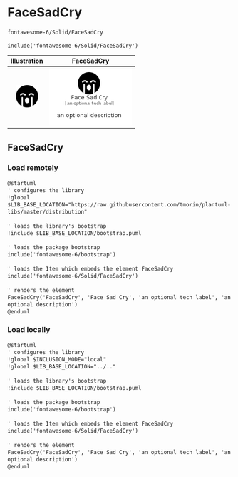 # FaceSadCry


```text
fontawesome-6/Solid/FaceSadCry
```

```text
include('fontawesome-6/Solid/FaceSadCry')
```



| Illustration | FaceSadCry |
| :---: | :---: |
| ![illustration for Illustration](../../fontawesome-6/Solid/FaceSadCry.png) | ![illustration for FaceSadCry](../../fontawesome-6/Solid/FaceSadCry.Local.png) |




## FaceSadCry

### Load remotely
```plantuml
@startuml
' configures the library
!global $LIB_BASE_LOCATION="https://raw.githubusercontent.com/tmorin/plantuml-libs/master/distribution"

' loads the library's bootstrap
!include $LIB_BASE_LOCATION/bootstrap.puml

' loads the package bootstrap
include('fontawesome-6/bootstrap')

' loads the Item which embeds the element FaceSadCry
include('fontawesome-6/Solid/FaceSadCry')

' renders the element
FaceSadCry('FaceSadCry', 'Face Sad Cry', 'an optional tech label', 'an optional description')
@enduml
```

### Load locally
```plantuml
@startuml
' configures the library
!global $INCLUSION_MODE="local"
!global $LIB_BASE_LOCATION="../.."

' loads the library's bootstrap
!include $LIB_BASE_LOCATION/bootstrap.puml

' loads the package bootstrap
include('fontawesome-6/bootstrap')

' loads the Item which embeds the element FaceSadCry
include('fontawesome-6/Solid/FaceSadCry')

' renders the element
FaceSadCry('FaceSadCry', 'Face Sad Cry', 'an optional tech label', 'an optional description')
@enduml
```

